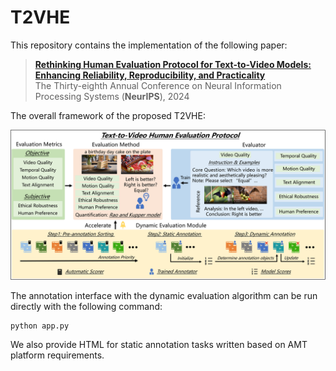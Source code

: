 # T2VHE

This repository contains the implementation of the following paper:
> [**Rethinking Human Evaluation Protocol for Text-to-Video Models: Enhancing Reliability, Reproducibility, and Practicality**](https://arxiv.org/abs/2402.05011)<br>
> The Thirty-eighth Annual Conference on Neural Information Processing Systems (**NeurIPS**), 2024

The overall framework of the proposed T2VHE:

![pipeline](pipeline-1.png)

The annotation interface with the dynamic evaluation algorithm can be run directly with the following command:

```
python app.py
```

We also provide HTML for static annotation tasks written based on AMT platform requirements.
